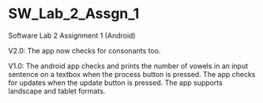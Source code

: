 # SW_Lab_2_Assgn_1
Software Lab 2 Assignment 1 (Android)

V2.0:
The app now checks for consonants too.


V1.0:
The android app checks and prints the number of vowels in an input sentence on a textbox when the process button is pressed.
The app checks for updates when the update button is pressed.
The app supports landscape and tablet formats.
